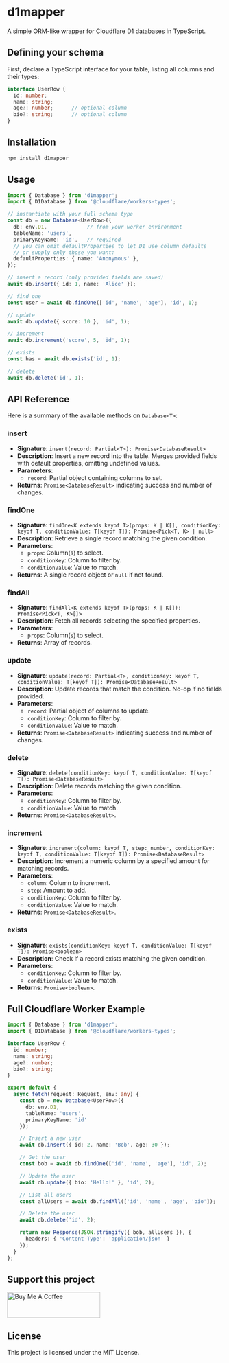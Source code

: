 # d1mapper

A simple ORM-like wrapper for Cloudflare D1 databases in TypeScript.

## Defining your schema

First, declare a TypeScript interface for your table, listing all columns and their types:

```ts
interface UserRow {
  id: number;
  name: string;
  age?: number;      // optional column
  bio?: string;      // optional column
}
```

## Installation

```bash
npm install d1mapper
```

## Usage

```ts
import { Database } from 'd1mapper';
import { D1Database } from '@cloudflare/workers-types';

// instantiate with your full schema type
const db = new Database<UserRow>({
  db: env.D1,             // from your worker environment
  tableName: 'users',
  primaryKeyName: 'id',   // required
  // you can omit defaultProperties to let D1 use column defaults
  // or supply only those you want:
  defaultProperties: { name: 'Anonymous' },
});

// insert a record (only provided fields are saved)
await db.insert({ id: 1, name: 'Alice' });

// find one
const user = await db.findOne(['id', 'name', 'age'], 'id', 1);

// update
await db.update({ score: 10 }, 'id', 1);

// increment
await db.increment('score', 5, 'id', 1);

// exists
const has = await db.exists('id', 1);

// delete
await db.delete('id', 1);
```

## API Reference

Here is a summary of the available methods on `Database<T>`:

### insert
- **Signature**: `insert(record: Partial<T>): Promise<DatabaseResult>`
- **Description**: Insert a new record into the table. Merges provided fields with default properties, omitting undefined values.
- **Parameters**:
  - `record`: Partial object containing columns to set.
- **Returns**: `Promise<DatabaseResult>` indicating success and number of changes.

### findOne
- **Signature**: `findOne<K extends keyof T>(props: K | K[], conditionKey: keyof T, conditionValue: T[keyof T]): Promise<Pick<T, K> | null>`
- **Description**: Retrieve a single record matching the given condition.
- **Parameters**:
  - `props`: Column(s) to select.
  - `conditionKey`: Column to filter by.
  - `conditionValue`: Value to match.
- **Returns**: A single record object or `null` if not found.

### findAll
- **Signature**: `findAll<K extends keyof T>(props: K | K[]): Promise<Pick<T, K>[]>`
- **Description**: Fetch all records selecting the specified properties.
- **Parameters**:
  - `props`: Column(s) to select.
- **Returns**: Array of records.

### update
- **Signature**: `update(record: Partial<T>, conditionKey: keyof T, conditionValue: T[keyof T]): Promise<DatabaseResult>`
- **Description**: Update records that match the condition. No-op if no fields provided.
- **Parameters**:
  - `record`: Partial object of columns to update.
  - `conditionKey`: Column to filter by.
  - `conditionValue`: Value to match.
- **Returns**: `Promise<DatabaseResult>` indicating success and number of changes.

### delete
- **Signature**: `delete(conditionKey: keyof T, conditionValue: T[keyof T]): Promise<DatabaseResult>`
- **Description**: Delete records matching the given condition.
- **Parameters**:
  - `conditionKey`: Column to filter by.
  - `conditionValue`: Value to match.
- **Returns**: `Promise<DatabaseResult>`.

### increment
- **Signature**: `increment(column: keyof T, step: number, conditionKey: keyof T, conditionValue: T[keyof T]): Promise<DatabaseResult>`
- **Description**: Increment a numeric column by a specified amount for matching records.
- **Parameters**:
  - `column`: Column to increment.
  - `step`: Amount to add.
  - `conditionKey`: Column to filter by.
  - `conditionValue`: Value to match.
- **Returns**: `Promise<DatabaseResult>`.

### exists
- **Signature**: `exists(conditionKey: keyof T, conditionValue: T[keyof T]): Promise<boolean>`
- **Description**: Check if a record exists matching the given condition.
- **Parameters**:
  - `conditionKey`: Column to filter by.
  - `conditionValue`: Value to match.
- **Returns**: `Promise<boolean>`.

## Full Cloudflare Worker Example

```ts
import { Database } from 'd1mapper';
import { D1Database } from '@cloudflare/workers-types';

interface UserRow {
  id: number;
  name: string;
  age?: number;
  bio?: string;
}

export default {
  async fetch(request: Request, env: any) {
    const db = new Database<UserRow>({
      db: env.D1,
      tableName: 'users',
      primaryKeyName: 'id'
    });

    // Insert a new user
    await db.insert({ id: 2, name: 'Bob', age: 30 });

    // Get the user
    const bob = await db.findOne(['id', 'name', 'age'], 'id', 2);

    // Update the user
    await db.update({ bio: 'Hello!' }, 'id', 2);

    // List all users
    const allUsers = await db.findAll(['id', 'name', 'age', 'bio']);

    // Delete the user
    await db.delete('id', 2);

    return new Response(JSON.stringify({ bob, allUsers }), {
      headers: { 'Content-Type': 'application/json' }
    });
  }
};
```


## Support this project

<a href="https://paypal.me/ltn119412" target="_blank"><img src="https://raw.githubusercontent.com/trungnghiatn/Downgrade-MAS-Applications/main/Images/buy-me-a-coffee.png" alt="Buy Me A Coffee" style="height: 60px !important;width: 217px !important;" ></a>

## License
This project is licensed under the MIT License.

